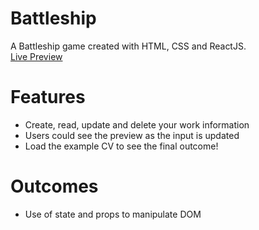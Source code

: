 # Battleship
A Battleship game created with HTML, CSS and ReactJS. <br>
[Live Preview](https://main--snazzy-starship-204304.netlify.app/)
# Features
- Create, read, update and delete your work information
- Users could see the preview as the input is updated
- Load the example CV to see the final outcome!
# Outcomes
- Use of state and props to manipulate DOM


